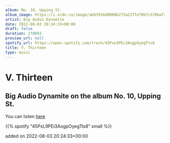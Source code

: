 ```yaml
---
album: No. 10, Upping St.
album_image: https://i.scdn.co/image/ab67616d0000b273a237fef0b7c578baf29617f4
artist: Big Audio Dynamite
date: 2022-08-03 20:24:33+00:00
draft: false
duration: 278893
preview_url: null
spotify_url: https://open.spotify.com/track/45PxL9PEi3AogpOyegTts8
title: V. Thirteen
type: music
---
```



# V. Thirteen

## Big Audio Dynamite on the album No. 10, Upping St.

You can listen [here](https://open.spotify.com/track/45PxL9PEi3AogpOyegTts8)

{{% spotify "45PxL9PEi3AogpOyegTts8" small %}}

added on 2022-08-03 20:24:33+00:00